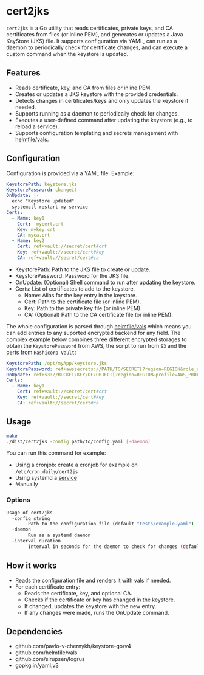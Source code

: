 # cert2jks

`cert2jks` is a Go utility that reads certificates, private keys, and CA certificates from files (or inline PEM), and generates or updates a Java KeyStore (JKS) file. It supports configuration via YAML, can run as a daemon to periodically check for certificate changes, and can execute a custom command when the keystore is updated.

## Features

- Reads certificate, key, and CA from files or inline PEM.
- Creates or updates a JKS keystore with the provided credentials.
- Detects changes in certificates/keys and only updates the keystore if needed.
- Supports running as a daemon to periodically check for changes.
- Executes a user-defined command after updating the keystore (e.g., to reload a service).
- Supports configuration templating and secrets management with [helmfile/vals](https://github.com/helmfile/vals).

## Configuration

Configuration is provided via a YAML file. Example:

```yaml
KeystorePath: keystore.jks
KeystorePassword: changeit
OnUpdate: |-
  echo "Keystore updated"
  systemctl restart my-service
Certs:
  - Name: key1
    Cert:  mycert.crt
    Key: mykey.crt
    CA: myca.crt
  - Name: key2
    Cert: ref+vault://secret/cert#crt
    Key: ref+vault://secret/cert#key
    CA: ref+vault://secret/cert#ca
```

* KeystorePath: Path to the JKS file to create or update.
* KeystorePassword: Password for the JKS file.
* OnUpdate: (Optional) Shell command to run after updating the keystore.
* Certs: List of certificates to add to the keystore.
    * Name: Alias for the key entry in the keystore.
    * Cert: Path to the certificate file (or inline PEM).
    * Key: Path to the private key file (or inline PEM).
    * CA: (Optional) Path to the CA certificate file (or inline PEM).

The whole configuration is parsed through [helmfile/vals](https://github.com/helmfile/vals?tab=readme-ov-file#supported-backends) which means you can add
entries to any suported encrypted backend for any field. The complex example below combines three different encrypted storages
to obtain the `KeystorePassword` from AWS, the script to run from `S3` and the certs from `Hashicorp Vault`:

```yaml
KeystorePath: /opt/myApp/keystore.jks
KeystorePassword: ref+awssecrets://PATH/TO/SECRET[?region=REGION&role_arn=ASSUMED_ROLE_ARN]#/KeystorePassword
OnUpdate: ref+s3://BUCKET/KEY/OF/OBJECT[?region=REGION&profile=AWS_PROFILE&role_arn=ASSUMED_ROLE_ARN&version_id=ID]
Certs:
  - Name: key1
    Cert: ref+vault://secret/cert#crt
    Key: ref+vault://secret/cert#key
    CA: ref+vault://secret/cert#ca
```

## Usage

```sh
make
./dist/cert2jks -config path/to/config.yaml [-daemon]
```

You can run this command for example:

- Using a cronjob: create a cronjob for example on `/etc/cron.daily/cert2js`
- Using systemd a [service](./resources/cert2jks.service)
- Manually

### Options

```sh
Usage of cert2jks
  -config string
    	Path to the configuration file (default "tests/example.yaml")
  -daemon
    	Run as a systemd daemon
  -interval duration
    	Interval in seconds for the daemon to check for changes (default 12h0m0s)
```

## How it works

* Reads the configuration file and renders it with vals if needed.
* For each certificate entry:
    * Reads the certificate, key, and optional CA.
    * Checks if the certificate or key has changed in the keystore.
    * If changed, updates the keystore with the new entry.
    * If any changes were made, runs the OnUpdate command.

## Dependencies

- github.com/pavlo-v-chernykh/keystore-go/v4
- github.com/helmfile/vals
- github.com/sirupsen/logrus
- gopkg.in/yaml.v3
